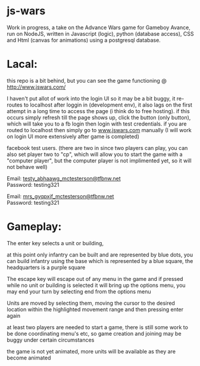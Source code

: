 # js-wars
Work in progress, a take on the Advance Wars game for Gameboy Avance, run on NodeJS, written in Javascript (logic), python (database access), CSS and Html (canvas for animations) using a postgresql database.

Lacal:
========

this repo is a bit behind, but you can see the game functioning @ http://www.jswars.com/

I haven't put allot of work into the login UI so it may be a bit buggy, it re-routes to localhost after loggin in (development env), it also lags on the first attempt in a long time to access the page (i think do to free hosting). if this occurs simply refresh till the page shows up, click the button (only button), which will take you to a fb login then login with test credentials. if you are routed to localhost then simply go to www.jswars.com manually (I will work on login UI more extensively after game is completed)

facebook test users. (there are two in since two players can play, you can also set player two to "cp", which will allow you to start the game with a "computer player", but the computer player is not implimented yet, so it will not behave well)

Email: testy_abhaawg_mctesterson@tfbnw.net  
Password: testing321

Email: mrs_gyqpxjf_mctesterson@tfbnw.net  
Password: testing321

Gameplay:
========

The enter key selects a unit or building,

at this point only infantry can be built and are represented by blue dots, you can build infantry using the base which is represented by a blue square, the headquarters is a purple square

The escape key will escape out of any menu in the game and if pressed while no unit or building is selected it will bring up the options menu, you may end your turn by selecting end from the options menu

Units are moved by selecting them, moving the cursor to the desired location within the highlighted movement range and then pressing enter again

at least two players are needed to start a game, there is still some work to be done coordinating menu's etc, so game creation and joining may be buggy under certain circumstances

the game is not yet animated, more units will be available as they are become animated
